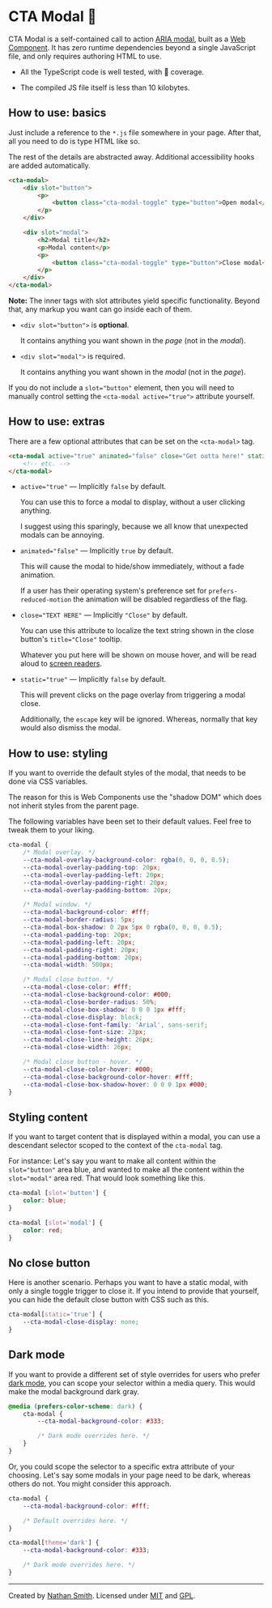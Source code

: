 # CTA Modal 🦒

CTA Modal is a self-contained call to action [ARIA modal](https://www.w3.org/TR/wai-aria-practices/examples/dialog-modal/dialog.html), built as a [Web Component](https://developer.mozilla.org/en-US/docs/Web/Web_Components). It has zero runtime dependencies beyond a single JavaScript file, and only requires authoring HTML to use.

- All the TypeScript code is well tested, with 💯 coverage.

- The compiled JS file itself is less than 10 kilobytes.

## How to use: basics

Just include a reference to the `*.js` file somewhere in your page. After that, all you need to do is type HTML like so.

The rest of the details are abstracted away. Additional accessibility hooks are added automatically.

```html
<cta-modal>
	<div slot="button">
		<p>
			<button class="cta-modal-toggle" type="button">Open modal</button>
		</p>
	</div>

	<div slot="modal">
		<h2>Modal title</h2>
		<p>Modal content</p>
		<p>
			<button class="cta-modal-toggle" type="button">Close modal</button>
		</p>
	</div>
</cta-modal>
```

**Note:** The inner tags with slot attributes yield specific functionality. Beyond that, any markup you want can go inside each of them.

- `<div slot="button">` is **optional**.

  It contains anything you want shown in the _page_ (not in the _modal_).

- `<div slot="modal">` is required.

  It contains anything you want shown in the _modal_ (not in the _page_).

If you do not include a `slot="button"` element, then you will need to manually control setting the `<cta-modal active="true">` attribute yourself.

## How to use: extras

There are a few optional attributes that can be set on the `<cta-modal>` tag.

```html
<cta-modal active="true" animated="false" close="Get outta here!" static="true">
	<!-- etc. -->
</cta-modal>
```

- `active="true"` — Implicitly `false` by default.

  You can use this to force a modal to display, without a user clicking anything.

  I suggest using this sparingly, because we all know that unexpected modals can be annoying.

- `animated="false"` — Implicitly `true` by default.

  This will cause the modal to hide/show immediately, without a fade animation.

  If a user has their operating system's preference set for `prefers-reduced-motion` the animation will be disabled regardless of the flag.

- `close="TEXT HERE"` — Implicitly `"Close"` by default.

  You can use this attribute to localize the text string shown in the close button's `title="Close"` tooltip.

  Whatever you put here will be shown on mouse hover, and will be read aloud to [screen readers](https://en.wikipedia.org/wiki/Screen_reader).

- `static="true"` — Implicitly `false` by default.

  This will prevent clicks on the page overlay from triggering a modal close.

  Additionally, the `escape` key will be ignored. Whereas, normally that key would also dismiss the modal.

## How to use: styling

If you want to override the default styles of the modal, that needs to be done via CSS variables.

The reason for this is Web Components use the "shadow DOM" which does not inherit styles from the parent page.

The following variables have been set to their default values. Feel free to tweak them to your liking.

```css
cta-modal {
	/* Modal overlay. */
	--cta-modal-overlay-background-color: rgba(0, 0, 0, 0.5);
	--cta-modal-overlay-padding-top: 20px;
	--cta-modal-overlay-padding-left: 20px;
	--cta-modal-overlay-padding-right: 20px;
	--cta-modal-overlay-padding-bottom: 20px;

	/* Modal window. */
	--cta-modal-background-color: #fff;
	--cta-modal-border-radius: 5px;
	--cta-modal-box-shadow: 0 2px 5px 0 rgba(0, 0, 0, 0.5);
	--cta-modal-padding-top: 20px;
	--cta-modal-padding-left: 20px;
	--cta-modal-padding-right: 20px;
	--cta-modal-padding-bottom: 20px;
	--cta-modal-width: 500px;

	/* Modal close button. */
	--cta-modal-close-color: #fff;
	--cta-modal-close-background-color: #000;
	--cta-modal-close-border-radius: 50%;
	--cta-modal-close-box-shadow: 0 0 0 1px #fff;
	--cta-modal-close-display: block;
	--cta-modal-close-font-family: 'Arial', sans-serif;
	--cta-modal-close-font-size: 23px;
	--cta-modal-close-line-height: 26px;
	--cta-modal-close-width: 26px;

	/* Modal close button - hover. */
	--cta-modal-close-color-hover: #000;
	--cta-modal-close-background-color-hover: #fff;
	--cta-modal-close-box-shadow-hover: 0 0 0 1px #000;
}
```

## Styling content

If you want to target content that is displayed within a modal, you can use a descendant selector scoped to the context of the `cta-modal` tag.

For instance: Let's say you want to make all content within the `slot="button"` area blue, and wanted to make all the content within the `slot="modal"` area red. That would look something like this.

```css
cta-modal [slot='button'] {
	color: blue;
}

cta-modal [slot='modal'] {
	color: red;
}
```

## No close button

Here is another scenario. Perhaps you want to have a static modal, with only a single toggle trigger to close it. If you intend to provide that yourself, you can hide the default close button with CSS such as this.

```css
cta-modal[static='true'] {
	--cta-modal-close-display: none;
}
```

## Dark mode

If you want to provide a different set of style overrides for users who prefer [dark mode](https://css-tricks.com/dark-modes-with-css/), you can scope your selector within a media query. This would make the modal background dark gray.

```css
@media (prefers-color-scheme: dark) {
	cta-modal {
		--cta-modal-background-color: #333;

		/* Dark mode overrides here. */
	}
}
```

Or, you could scope the selector to a specific extra attribute of your choosing. Let's say some modals in your page need to be dark, whereas others do not. You might consider this approach.

```css
cta-modal {
	--cta-modal-background-color: #fff;

	/* Default overrides here. */
}

cta-modal[theme='dark'] {
	--cta-modal-background-color: #333;

	/* Dark mode overrides here. */
}
```

---

Created by [Nathan Smith](http://twitter.com/nathansmith). Licensed under [MIT](https://en.wikipedia.org/wiki/MIT_License) and [GPL](https://en.wikipedia.org/wiki/GNU_General_Public_License).

